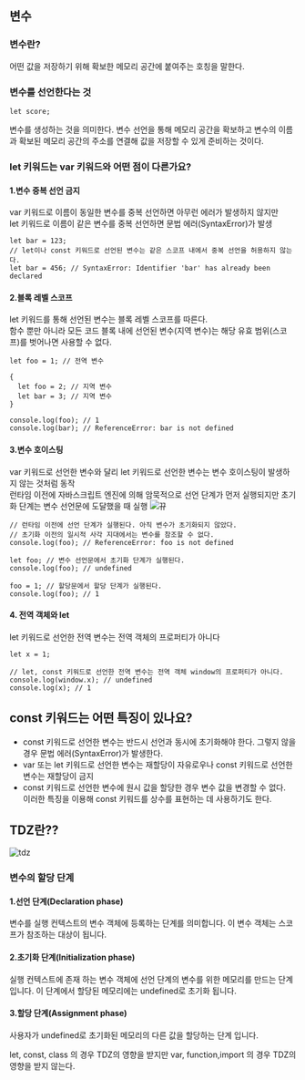 ## 변수
### 변수란?
어떤 값을 저장하기 위해 확보한 메모리 공간에 붙여주는 호칭을 말한다.



### 변수를 선언한다는 것
```
let score;
```
변수를 생성하는 것을 의미한다. 변수 선언을 통해 메모리 공간을 확보하고 변수의 이름과 확보된 메모리 공간의 주소를 연결해 값을 
저장할 수 있게 준비하는 것이다. 


### let 키워드는 var 키워드와 어떤 점이 다른가요?

#### 1.변수 중복 선언 금지
var 키워드로 이름이 동일한 변수를 중복 선언하면 아무런 에러가 발생하지 않지만<br>
let 키워드로 이름이 같은 변수를 중복 선언하면 문법 에러(SyntaxError)가 발생
```
let bar = 123;
// let이나 const 키워드로 선언된 변수는 같은 스코프 내에서 중복 선언을 허용하지 않는다.
let bar = 456; // SyntaxError: Identifier 'bar' has already been declared
```

#### 2.블록 레벨 스코프
let 키워드를 통해 선언된 변수는 블록 레벨 스코프를 따른다. <br>
함수 뿐만 아니라 모든 코드 블록 내에 선언된 변수(지역 변수)는 해당 유효 범위(스코프)를 벗어나면 사용할 수 없다.
```
let foo = 1; // 전역 변수

{
  let foo = 2; // 지역 변수
  let bar = 3; // 지역 변수
}

console.log(foo); // 1
console.log(bar); // ReferenceError: bar is not defined
```

#### 3.변수 호이스팅
var 키워드로 선언한 변수와 달리 let 키워드로 선언한 변수는 변수 호이스팅이 발생하지 않는 것처럼 동작<br>
런타임 이전에 자바스크립트 엔진에 의해 암묵적으로 선언 단계가 먼저 실행되지만 초기화 단계는 변수 선언문에 도달했을 때 실행
![뀨](https://github.com/junh0328/prepare_frontend_interview/blob/main/images/15_3.jpg)
```
// 런타임 이전에 선언 단계가 실행된다. 아직 변수가 초기화되지 않았다.
// 초기화 이전의 일시적 사각 지대에서는 변수를 참조할 수 없다.
console.log(foo); // ReferenceError: foo is not defined

let foo; // 변수 선언문에서 초기화 단계가 실행된다.
console.log(foo); // undefined

foo = 1; // 할당문에서 할당 단계가 실행된다.
console.log(foo); // 1
```

#### 4. 전역 객체와 let
let 키워드로 선언한 전역 변수는 전역 객체의 프로퍼티가 아니다
```
let x = 1;

// let, const 키워드로 선언한 전역 변수는 전역 객체 window의 프로퍼티가 아니다.
console.log(window.x); // undefined
console.log(x); // 1
```

## const 키워드는 어떤 특징이 있나요?
- const 키워드로 선언한 변수는 반드시 선언과 동시에 초기화해야 한다. 그렇지 않을 경우 문법 에러(SyntaxError)가 발생한다.
- var 또는 let 키워드로 선언한 변수는 재할당이 자유로우나 const 키워드로 선언한 변수는 재할당이 금지
- const 키워드로 선언한 변수에 원시 값을 할당한 경우 변수 값을 변경할 수 없다. <br>이러한 특징을 이용해 const 키워드를 상수를 표현하는 데 사용하기도 한다.


## TDZ란??
![tdz](https://velog.velcdn.com/images%2Fsoshin_dev%2Fpost%2F53592d46-e4c4-425a-8114-78f64ae040cd%2Fimage.png)
### 변수의 할당 단계
#### 1.선언 단계(Declaration phase)
변수를 실행 컨텍스트의 변수 객체에 등록하는 단계를 의미합니다. 이 변수 객체는 스코프가 참조하는 대상이 됩니다.

#### 2.초기화 단계(Initialization phase)
실행 컨텍스트에 존재 하는 변수 객체에 선언 단계의 변수를 위한 메모리를 만드는 단계 입니다. 이 단계에서 할당된 메모리에는 undefined로 초기화 됩니다.

#### 3.할당 단계(Assignment phase) 
사용자가 undefined로 초기화된 메모리의 다른 값을 할당하는 단계 입니다. 

let, const, class 의 경우 TDZ의 영향을 받지만
var, function,import 의 경우 TDZ의 영향을 받지 않는다.
